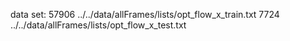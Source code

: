 data set:
57906 ../../data/allFrames/lists/opt_flow_x_train.txt
7724 ../../data/allFrames/lists/opt_flow_x_test.txt


